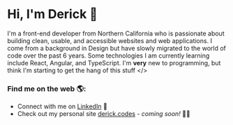# Hi, I'm Derick 👋

I'm a front-end developer from Northern California who is passionate about building clean, usable, and accessible websites and web applications. I come from a background in Design but have slowly migrated to the world of code over the past 6 years. Some technologies I am currently learning include React, Angular, and TypeScript. I'm **very** new to programming, but think I'm starting to get the hang of this stuff </>


### Find me on the web 🌎:
- Connect with me on <a target="_blank" href="https://www.linkedin.com/in/derickmoncado/">LinkedIn</a> 💼
- Check out my personal site <a target="_blank" href="#">derick.codes</a> - <i>coming soon!</i> 👨‍💻
